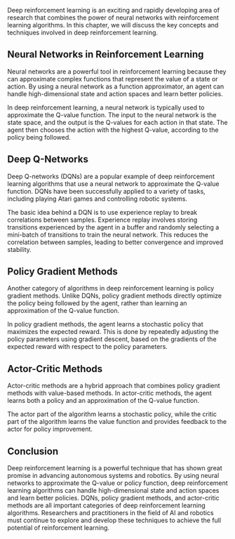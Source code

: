 
Deep reinforcement learning is an exciting and rapidly developing area of research that combines the power of neural networks with reinforcement learning algorithms. In this chapter, we will discuss the key concepts and techniques involved in deep reinforcement learning.

Neural Networks in Reinforcement Learning
-----------------------------------------

Neural networks are a powerful tool in reinforcement learning because they can approximate complex functions that represent the value of a state or action. By using a neural network as a function approximator, an agent can handle high-dimensional state and action spaces and learn better policies.

In deep reinforcement learning, a neural network is typically used to approximate the Q-value function. The input to the neural network is the state space, and the output is the Q-values for each action in that state. The agent then chooses the action with the highest Q-value, according to the policy being followed.

Deep Q-Networks
---------------

Deep Q-networks (DQNs) are a popular example of deep reinforcement learning algorithms that use a neural network to approximate the Q-value function. DQNs have been successfully applied to a variety of tasks, including playing Atari games and controlling robotic systems.

The basic idea behind a DQN is to use experience replay to break correlations between samples. Experience replay involves storing transitions experienced by the agent in a buffer and randomly selecting a mini-batch of transitions to train the neural network. This reduces the correlation between samples, leading to better convergence and improved stability.

Policy Gradient Methods
-----------------------

Another category of algorithms in deep reinforcement learning is policy gradient methods. Unlike DQNs, policy gradient methods directly optimize the policy being followed by the agent, rather than learning an approximation of the Q-value function.

In policy gradient methods, the agent learns a stochastic policy that maximizes the expected reward. This is done by repeatedly adjusting the policy parameters using gradient descent, based on the gradients of the expected reward with respect to the policy parameters.

Actor-Critic Methods
--------------------

Actor-critic methods are a hybrid approach that combines policy gradient methods with value-based methods. In actor-critic methods, the agent learns both a policy and an approximation of the Q-value function.

The actor part of the algorithm learns a stochastic policy, while the critic part of the algorithm learns the value function and provides feedback to the actor for policy improvement.

Conclusion
----------

Deep reinforcement learning is a powerful technique that has shown great promise in advancing autonomous systems and robotics. By using neural networks to approximate the Q-value or policy function, deep reinforcement learning algorithms can handle high-dimensional state and action spaces and learn better policies. DQNs, policy gradient methods, and actor-critic methods are all important categories of deep reinforcement learning algorithms. Researchers and practitioners in the field of AI and robotics must continue to explore and develop these techniques to achieve the full potential of reinforcement learning.
